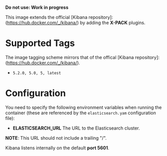 **Do not use: Work in progress**

This image extends the official [Kibana repository]:(https://hub.docker.com/_/kibana/) by adding the **X-PACK** plugins.

# Supported Tags

The image tagging scheme mirrors that of the offical [Kibana repository]:(https://hub.docker.com/_/kibana/).

* `5.2.0, 5.0, 5, latest`

# Configuration

You need to specify the following environment variables when running the container (these are referenced by the `elasticsearch.yam` configuration file):

* **ELASTICSEARCH_URL** The URL to the Elasticsearch cluster.

**NOTE**: This URL should not include a trailing "/".

Kibana listens internally on the default **port 5601**.
